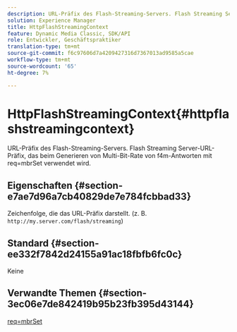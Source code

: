 ```yaml
---
description: URL-Präfix des Flash-Streaming-Servers. Flash Streaming Server-URL-Präfix, das beim Generieren von Multi-Bit-Rate von f4m-Antworten mit req=mbrSet verwendet wird.
solution: Experience Manager
title: HttpFlashStreamingContext
feature: Dynamic Media Classic, SDK/API
role: Entwickler, Geschäftspraktiker
translation-type: tm+mt
source-git-commit: f6c97606d7a4209427316d7367013ad9585a5cae
workflow-type: tm+mt
source-wordcount: '65'
ht-degree: 7%

---
```



# HttpFlashStreamingContext{#httpflashstreamingcontext}

URL-Präfix des Flash-Streaming-Servers. Flash Streaming Server-URL-Präfix, das beim Generieren von Multi-Bit-Rate von f4m-Antworten mit req=mbrSet verwendet wird.

## Eigenschaften {#section-e7ae7d96a7cb40829de7e784fcbbad33}

Zeichenfolge, die das URL-Präfix darstellt. (z. B. `http://my.server.com/flash/streaming`)

## Standard {#section-ee332f7842d24155a91ac18fbfb6fc0c}

Keine

## Verwandte Themen {#section-3ec06e7de842419b95b23fb395d43144}

[req=mbrSet](../../../../../is-api/http-ref/image-serving-api-ref/c-http-protocol-reference/c-command-reference/r-req/r-mbrset.md#reference-603d75babde74508a878c27bd4cced73)
